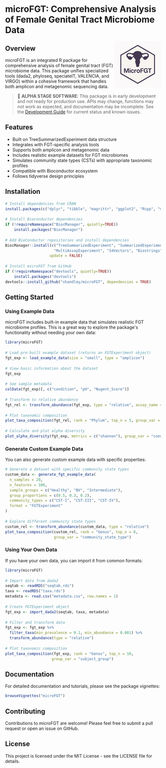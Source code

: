# microFGT: Comprehensive Analysis of Female Genital Tract Microbiome Data

<img src="https://github.com/shandley/microFGT/blob/main/microFGT_logo.png" alt="microFGT Logo" width="150" align="right"/>

## Overview

microFGT is an integrated R package for comprehensive analysis of female genital tract (FGT) microbiome data. This package unifies specialized tools (dada2, phyloseq, speciateIT, VALENCIA, and VIRGO) within a cohesive framework that handles both amplicon and metagenomic sequencing data.

> 🚧 **ALPHA STAGE SOFTWARE**: This package is in early development and not ready for production use. APIs may change, functions may not work as expected, and documentation may be incomplete. See the [Development Guide](DEVELOPMENT.md) for current status and known issues.

## Features

- Built on TreeSummarizedExperiment data structure
- Integrates with FGT-specific analysis tools
- Supports both amplicon and metagenomic data
- Includes realistic example datasets for FGT microbiomes
- Simulates community state types (CSTs) with appropriate taxonomic profiles
- Compatible with Bioconductor ecosystem
- Follows tidyverse design principles

## Installation

```r
# Install dependencies from CRAN
install.packages(c("dplyr", "tibble", "magrittr", "ggplot2", "Rcpp", "methods"))

# Install Bioconductor dependencies
if (!requireNamespace("BiocManager", quietly=TRUE))
    install.packages("BiocManager")

# Add BioConductor repositories and install dependencies
BiocManager::install(c("TreeSummarizedExperiment", "SummarizedExperiment",
                      "MultiAssayExperiment", "S4Vectors", "Biostrings", "BiocParallel"),
                    update = FALSE)

# Install microFGT from GitHub
if (!requireNamespace("devtools", quietly=TRUE))
    install.packages("devtools")
devtools::install_github("shandley/microFGT", dependencies = TRUE)
```

## Getting Started

### Using Example Data

microFGT includes built-in example data that simulates realistic FGT microbiome profiles. This is a great way to explore the package's functionality without needing your own data:

```r
library(microFGT)

# Load pre-built example dataset (returns an FGTExperiment object)
fgt_exp <- load_example_data(size = "small", type = "amplicon")

# View basic information about the dataset
fgt_exp

# See sample metadata
colData(fgt_exp)[, c("condition", "pH", "Nugent_Score")]

# Transform to relative abundance
fgt_rel <- transform_abundance(fgt_exp, type = "relative", assay_name = "counts")

# Plot taxonomic composition
plot_taxa_composition(fgt_rel, rank = "Phylum", top_n = 5, group_var = "condition")

# Calculate and plot alpha diversity
plot_alpha_diversity(fgt_exp, metrics = c("shannon"), group_var = "condition")
```

### Generate Custom Example Data

You can also generate custom example data with specific properties:

```r
# Generate a dataset with specific community state types
custom_data <- generate_fgt_example_data(
  n_samples = 20,
  n_features = 100,
  sample_groups = c("Healthy", "BV", "Intermediate"),
  group_proportions = c(0.5, 0.3, 0.2),
  community_types = c("CST-I", "CST-III", "CST-IV"),
  format = "FGTExperiment"
)

# Explore different community state types
custom_rel <- transform_abundance(custom_data, type = "relative")
plot_taxa_composition(custom_rel, rank = "Genus", top_n = 8,
                      group_var = "community_state_type")
```

### Using Your Own Data

If you have your own data, you can import it from common formats:

```r
library(microFGT)

# Import data from dada2
seqtab <- readRDS("seqtab.rds")
taxa <- readRDS("taxa.rds")
metadata <- read.csv("metadata.csv", row.names = 1)

# Create FGTExperiment object
fgt_exp <- import_dada2(seqtab, taxa, metadata)

# Filter and transform data
fgt_exp <- fgt_exp %>%
  filter_taxa(min_prevalence = 0.1, min_abundance = 0.001) %>%
  transform_abundance(type = "relative")

# Plot taxonomic composition
plot_taxa_composition(fgt_exp, rank = "Genus", top_n = 10,
                     group_var = "subject_group")
```

## Documentation

For detailed documentation and tutorials, please see the package vignettes:

```r
browseVignettes("microFGT")
```

## Contributing

Contributions to microFGT are welcome! Please feel free to submit a pull request or open an issue on GitHub.

## License

This project is licensed under the MIT License - see the LICENSE file for details.